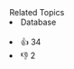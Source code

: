 <div><div>Related Topics</div><div><li>Database</li></div></div><br><div><li>👍 34</li><li>👎 2</li></div>
